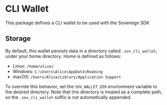 # CLI Wallet

This package defines a CLI wallet to be used with the Sovereign SDK

## Storage
By default, this wallet persists data in a directory called `.sov_cli_wallet`, under your home directory. Home is defined as follows:
- Linux:   `/home/alice/`
- Windows: `C:\Users\Alice\AppData\Roaming`
- macOS:   `/Users/Alice/Library/Application Support`

To override this behavior, set the `SOV_WALLET_DIR` environment variable to the desired directory. Note that this directory is treated as a complete path, so the `.sov_cli_wallet` suffix is not automatically appended.
